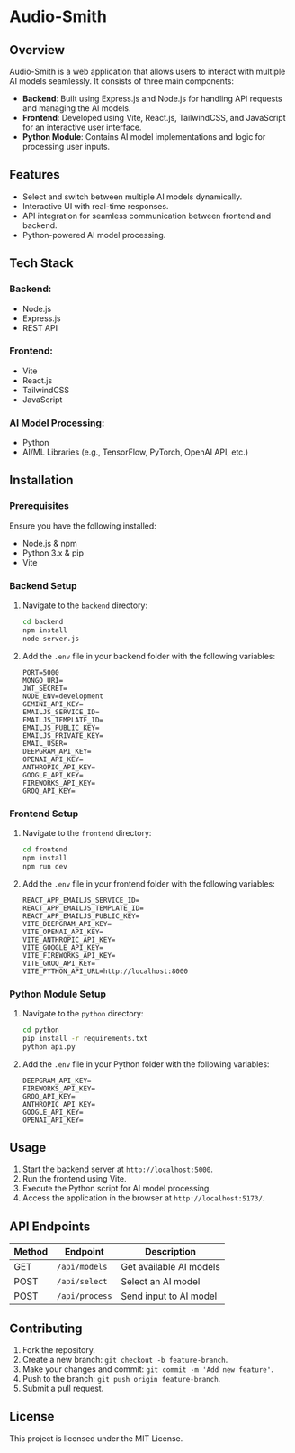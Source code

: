 # Audio-Smith

## Overview
Audio-Smith is a web application that allows users to interact with multiple AI models seamlessly. It consists of three main components:
- **Backend**: Built using Express.js and Node.js for handling API requests and managing the AI models.
- **Frontend**: Developed using Vite, React.js, TailwindCSS, and JavaScript for an interactive user interface.
- **Python Module**: Contains AI model implementations and logic for processing user inputs.

## Features
- Select and switch between multiple AI models dynamically.
- Interactive UI with real-time responses.
- API integration for seamless communication between frontend and backend.
- Python-powered AI model processing.

## Tech Stack
### Backend:
- Node.js
- Express.js
- REST API

### Frontend:
- Vite
- React.js
- TailwindCSS
- JavaScript

### AI Model Processing:
- Python
- AI/ML Libraries (e.g., TensorFlow, PyTorch, OpenAI API, etc.)

## Installation
### Prerequisites
Ensure you have the following installed:
- Node.js & npm
- Python 3.x & pip
- Vite

### Backend Setup
1. Navigate to the `backend` directory:
   ```bash
   cd backend
   npm install
   node server.js
   ```
2. Add the `.env` file in your backend folder with the following variables:
   ```env
   PORT=5000
   MONGO_URI=
   JWT_SECRET=
   NODE_ENV=development
   GEMINI_API_KEY=
   EMAILJS_SERVICE_ID=
   EMAILJS_TEMPLATE_ID=
   EMAILJS_PUBLIC_KEY=
   EMAILJS_PRIVATE_KEY=
   EMAIL_USER=
   DEEPGRAM_API_KEY=
   OPENAI_API_KEY=
   ANTHROPIC_API_KEY=
   GOOGLE_API_KEY=
   FIREWORKS_API_KEY=
   GROQ_API_KEY=
   ```

### Frontend Setup
1. Navigate to the `frontend` directory:
   ```bash
   cd frontend
   npm install
   npm run dev
   ```
2. Add the `.env` file in your frontend folder with the following variables:
   ```env
   REACT_APP_EMAILJS_SERVICE_ID=
   REACT_APP_EMAILJS_TEMPLATE_ID=
   REACT_APP_EMAILJS_PUBLIC_KEY=
   VITE_DEEPGRAM_API_KEY=
   VITE_OPENAI_API_KEY=
   VITE_ANTHROPIC_API_KEY=
   VITE_GOOGLE_API_KEY=
   VITE_FIREWORKS_API_KEY=
   VITE_GROQ_API_KEY=
   VITE_PYTHON_API_URL=http://localhost:8000  
   ```

### Python Module Setup
1. Navigate to the `python` directory:
   ```bash
   cd python
   pip install -r requirements.txt
   python api.py
   ```
2. Add the `.env` file in your Python folder with the following variables:
   ```env
   DEEPGRAM_API_KEY=
   FIREWORKS_API_KEY=
   GROQ_API_KEY=
   ANTHROPIC_API_KEY=
   GOOGLE_API_KEY=
   OPENAI_API_KEY=
   ```

## Usage
1. Start the backend server at `http://localhost:5000`.
2. Run the frontend using Vite.
3. Execute the Python script for AI model processing.
4. Access the application in the browser at `http://localhost:5173/`.

## API Endpoints
| Method | Endpoint | Description |
|--------|----------|-------------|
| GET    | `/api/models` | Get available AI models |
| POST   | `/api/select` | Select an AI model |
| POST   | `/api/process` | Send input to AI model |

## Contributing
1. Fork the repository.
2. Create a new branch: `git checkout -b feature-branch`.
3. Make your changes and commit: `git commit -m 'Add new feature'`.
4. Push to the branch: `git push origin feature-branch`.
5. Submit a pull request.

## License
This project is licensed under the MIT License.
